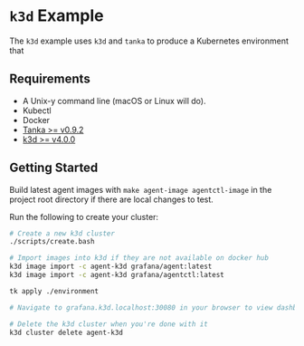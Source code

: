 # `k3d` Example

The `k3d` example uses `k3d` and `tanka` to produce a Kubernetes environment
that

## Requirements

- A Unix-y command line (macOS or Linux will do).
- Kubectl
- Docker
- [Tanka >= v0.9.2](https://github.com/grafana/tanka)
- [k3d >= v4.0.0](https://github.com/rancher/k3d)

## Getting Started

Build latest agent images with `make agent-image agentctl-image` in the project root directory if there are local changes to test.

Run the following to create your cluster:

```bash
# Create a new k3d cluster
./scripts/create.bash

# Import images into k3d if they are not available on docker hub
k3d image import -c agent-k3d grafana/agent:latest
k3d image import -c agent-k3d grafana/agentctl:latest

tk apply ./environment

# Navigate to grafana.k3d.localhost:30080 in your browser to view dashboards

# Delete the k3d cluster when you're done with it
k3d cluster delete agent-k3d
```
